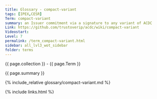 ```yaml
---
title: Glossary - compact-variant
tags: [IPEX,CESR]
Term: compact-variant
summary: an Issuer commitment via a signature to any variant of ACDC
Link: https://github.com/trustoverip/acdc/wiki/compact-variant
Videostart: 
Level: 7
permalink: /term_compact-variant.html
sidebar: all_lvl3_wot_sidebar
folder: terms
---
```


{{ page.collection }} - {{ page.Term }}

   {{ page.summary }}

{% include_relative glossary/compact-variant.md %}

 {% include links.html %} 
